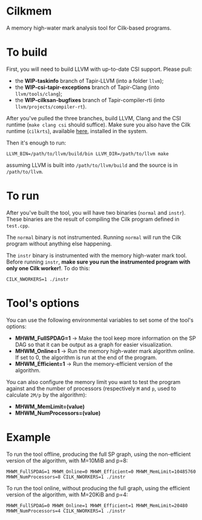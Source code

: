 # Cilkmem
A memory high-water mark analysis tool for Cilk-based programs.

# To build
First, you will need to build LLVM with up-to-date CSI support. Please pull:
  * the **WIP-taskinfo** branch of Tapir-LLVM (into a folder `llvm`); 
  * the **WIP-csi-tapir-exceptions** branch of Tapir-Clang (into `llvm/tools/clang`);
  * the **WIP-cilksan-bugfixes** branch of Tapir-compiler-rti (into `llvm/projects/compiler-rt`). 

After you've pulled the three branches, build LLVM, Clang and the CSI runtime (`make clang csi` should suffice). Make sure you also have the Cilk runtime (`cilkrts`), available [here](https://github.com/CilkHub/cilkrts), installed in the system.

Then it's enough to run:
```
LLVM_BIN=/path/to/llvm/build/bin LLVM_DIR=/path/to/llvm make
```
assuming LLVM is built into `/path/to/llvm/build` and the source is in `/path/to/llvm`.

# To run
After you've built the tool, you will have two binaries (`normal` and `instr`). These binaries are the result of compiling the Cilk program defined in `test.cpp`.

The `normal` binary is not instrumented. Running `normal` will run the Cilk program without anything else happening.

The `instr` binary is instrumented with the memory high-water mark tool. Before running `instr`, **make sure you run the instrumented program with only one Cilk worker!**. To do this:
```
CILK_NWORKERS=1 ./instr
```

# Tool's options
You can use the following environmental variables to set some of the tool's options:
  * **MHWM_FullSPDAG=1** -> Make the tool keep more information on the SP DAG so that it can be output as a graph for easier visualization.
  * **MHWM_Online=1** -> Run the memory high-water mark algorithm online. If set to 0, the algorithm is run at the end of the program.
  * **MHWM_Efficient=1** -> Run the memory-efficient version of the algorithm.

You can also configure the memory limit you want to test the program against and the number of processors (respectively `M` and `p`, used to calculate `2M/p` by the algorithm):
  * **MHWM_MemLimit=(value)**
  * **MHWM_NumProcessors=(value)**
  
# Example
To run the tool offline, producing the full SP graph, using the non-efficient version of the algorithm, with M=10MiB and p=8:
```
MHWM_FullSPDAG=1 MHWM_Online=0 MHWM_Efficient=0 MHWM_MemLimit=10485760 MHWM_NumProcessors=8 CILK_NWORKERS=1 ./instr
```

To run the tool online, without producing the full graph, using the efficient version of the algorithm, with M=20KiB and p=4:
```
MHWM_FullSPDAG=0 MHWM_Online=1 MHWM_Efficient=1 MHWM_MemLimit=20480 MHWM_NumProcessors=4 CILK_NWORKERS=1 ./instr
```
